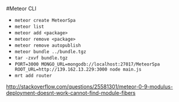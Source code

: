#Meteor CLI
- `meteor create MeteorSpa`
- `meteor list`
- `meteor add <package>`
- `meteor remove <package>`
- `meteor remove autopublish`
- `meteor bundle ../bundle.tgz`
- `tar -zxvf bundle.tgz`
- `PORT=3000 MONGO_URL=mongodb://localhost:27017/MeteorSpa ROOT_URL=http://139.162.13.229:3000 node main.js`
- `mrt add router`

http://stackoverflow.com/questions/25581301/meteor-0-9-modulus-deployment-doesnt-work-cannot-find-module-fibers

